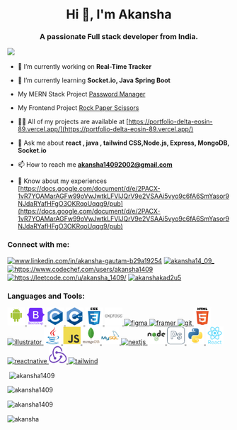 <h1 align="center">Hi 👋, I'm Akansha</h1>
<h3 align="center">A passionate Full stack developer from India.</h3>
<img align="right" alt="" src="https://github.com/user-attachments/assets/223bc07a-5f16-4d8a-87e8-1d9caba3cb5f" style="width:300px">

<p align="left"> <img src="![image](https://github.com/user-attachments/assets/20354bce-0a30-4e50-bf2f-a0d3e6293512)
" /> </p>

- 🔭 I’m currently working on **Real-Time Tracker**

- 🌱 I’m currently learning **Socket.io, Java Spring Boot**

- My MERN Stack Project [Password Manager](https://pass-mongo.vercel.app/)

- My Frontend Project [Rock Paper Scissors](https://rock-paper-scissor-two-xi.vercel.app/)

- 👨‍💻 All of my projects are available at [https://portfolio-delta-eosin-89.vercel.app/](https://portfolio-delta-eosin-89.vercel.app/)

- 💬 Ask me about **react , java , tailwind CSS,Node.js, Express, MongoDB, Socket.io**

- 📫 How to reach me **akansha14092002@gmail.com**

- 📄 Know about my experiences [https://docs.google.com/document/d/e/2PACX-1vR7YOAMarAGFw99oVwJwtkLFVlJQrV9e2VSAAi5vyo9c6fA6SmYasor9NJdaRYafHFgO3OKRqoUqqg9/pub](https://docs.google.com/document/d/e/2PACX-1vR7YOAMarAGFw99oVwJwtkLFVlJQrV9e2VSAAi5vyo9c6fA6SmYasor9NJdaRYafHFgO3OKRqoUqqg9/pub)

<h3 align="left">Connect with me:</h3>
<p align="left">
<a href="https://linkedin.com/in/www.linkedin.com/in/akansha-gautam-b29a19254" target="blank"><img align="center" src="https://raw.githubusercontent.com/rahuldkjain/github-profile-readme-generator/master/src/images/icons/Social/linked-in-alt.svg" alt="www.linkedin.com/in/akansha-gautam-b29a19254" height="30" width="40" /></a>
<a href="https://instagram.com/akansha14_09_" target="blank"><img align="center" src="https://raw.githubusercontent.com/rahuldkjain/github-profile-readme-generator/master/src/images/icons/Social/instagram.svg" alt="akansha14_09_" height="30" width="40" /></a>
<a href="https://www.codechef.com/users/https://www.codechef.com/users/akansha1409" target="blank"><img align="center" src="https://cdn.jsdelivr.net/npm/simple-icons@3.1.0/icons/codechef.svg" alt="https://www.codechef.com/users/akansha1409" height="30" width="40" /></a>
<a href="https://www.leetcode.com/https://leetcode.com/u/akansha_1409/" target="blank"><img align="center" src="https://raw.githubusercontent.com/rahuldkjain/github-profile-readme-generator/master/src/images/icons/Social/leet-code.svg" alt="https://leetcode.com/u/akansha_1409/" height="30" width="40" /></a>
<a href="https://auth.geeksforgeeks.org/user/akanshakad2u5" target="blank"><img align="center" src="https://raw.githubusercontent.com/rahuldkjain/github-profile-readme-generator/master/src/images/icons/Social/geeks-for-geeks.svg" alt="akanshakad2u5" height="30" width="40" /></a>
</p>

<h3 align="left">Languages and Tools:</h3>
<p align="left"> <a href="https://developer.android.com" target="_blank" rel="noreferrer"> <img src="https://raw.githubusercontent.com/devicons/devicon/master/icons/android/android-original-wordmark.svg" alt="android" width="40" height="40"/> </a> <a href="https://getbootstrap.com" target="_blank" rel="noreferrer"> <img src="https://raw.githubusercontent.com/devicons/devicon/master/icons/bootstrap/bootstrap-plain-wordmark.svg" alt="bootstrap" width="40" height="40"/> </a> <a href="https://www.cprogramming.com/" target="_blank" rel="noreferrer"> <img src="https://raw.githubusercontent.com/devicons/devicon/master/icons/c/c-original.svg" alt="c" width="40" height="40"/> </a> <a href="https://www.w3schools.com/cpp/" target="_blank" rel="noreferrer"> <img src="https://raw.githubusercontent.com/devicons/devicon/master/icons/cplusplus/cplusplus-original.svg" alt="cplusplus" width="40" height="40"/> </a> <a href="https://www.w3schools.com/css/" target="_blank" rel="noreferrer"> <img src="https://raw.githubusercontent.com/devicons/devicon/master/icons/css3/css3-original-wordmark.svg" alt="css3" width="40" height="40"/> </a> <a href="https://expressjs.com" target="_blank" rel="noreferrer"> <img src="https://raw.githubusercontent.com/devicons/devicon/master/icons/express/express-original-wordmark.svg" alt="express" width="40" height="40"/> </a> <a href="https://www.figma.com/" target="_blank" rel="noreferrer"> <img src="https://www.vectorlogo.zone/logos/figma/figma-icon.svg" alt="figma" width="40" height="40"/> </a> <a href="https://www.framer.com/" target="_blank" rel="noreferrer"> <img src="https://www.vectorlogo.zone/logos/framer/framer-icon.svg" alt="framer" width="40" height="40"/> </a> <a href="https://git-scm.com/" target="_blank" rel="noreferrer"> <img src="https://www.vectorlogo.zone/logos/git-scm/git-scm-icon.svg" alt="git" width="40" height="40"/> </a> <a href="https://www.w3.org/html/" target="_blank" rel="noreferrer"> <img src="https://raw.githubusercontent.com/devicons/devicon/master/icons/html5/html5-original-wordmark.svg" alt="html5" width="40" height="40"/> </a> <a href="https://www.adobe.com/in/products/illustrator.html" target="_blank" rel="noreferrer"> <img src="https://www.vectorlogo.zone/logos/adobe_illustrator/adobe_illustrator-icon.svg" alt="illustrator" width="40" height="40"/> </a> <a href="https://www.java.com" target="_blank" rel="noreferrer"> <img src="https://raw.githubusercontent.com/devicons/devicon/master/icons/java/java-original.svg" alt="java" width="40" height="40"/> </a> <a href="https://developer.mozilla.org/en-US/docs/Web/JavaScript" target="_blank" rel="noreferrer"> <img src="https://raw.githubusercontent.com/devicons/devicon/master/icons/javascript/javascript-original.svg" alt="javascript" width="40" height="40"/> </a> <a href="https://www.mongodb.com/" target="_blank" rel="noreferrer"> <img src="https://raw.githubusercontent.com/devicons/devicon/master/icons/mongodb/mongodb-original-wordmark.svg" alt="mongodb" width="40" height="40"/> </a> <a href="https://www.mysql.com/" target="_blank" rel="noreferrer"> <img src="https://raw.githubusercontent.com/devicons/devicon/master/icons/mysql/mysql-original-wordmark.svg" alt="mysql" width="40" height="40"/> </a> <a href="https://nextjs.org/" target="_blank" rel="noreferrer"> <img src="https://cdn.worldvectorlogo.com/logos/nextjs-2.svg" alt="nextjs" width="40" height="40"/> </a> <a href="https://nodejs.org" target="_blank" rel="noreferrer"> <img src="https://raw.githubusercontent.com/devicons/devicon/master/icons/nodejs/nodejs-original-wordmark.svg" alt="nodejs" width="40" height="40"/> </a> <a href="https://www.photoshop.com/en" target="_blank" rel="noreferrer"> <img src="https://raw.githubusercontent.com/devicons/devicon/master/icons/photoshop/photoshop-line.svg" alt="photoshop" width="40" height="40"/> </a> <a href="https://www.python.org" target="_blank" rel="noreferrer"> <img src="https://raw.githubusercontent.com/devicons/devicon/master/icons/python/python-original.svg" alt="python" width="40" height="40"/> </a> <a href="https://reactjs.org/" target="_blank" rel="noreferrer"> <img src="https://raw.githubusercontent.com/devicons/devicon/master/icons/react/react-original-wordmark.svg" alt="react" width="40" height="40"/> </a> <a href="https://reactnative.dev/" target="_blank" rel="noreferrer"> <img src="https://reactnative.dev/img/header_logo.svg" alt="reactnative" width="40" height="40"/> </a> <a href="https://redux.js.org" target="_blank" rel="noreferrer"> <img src="https://raw.githubusercontent.com/devicons/devicon/master/icons/redux/redux-original.svg" alt="redux" width="40" height="40"/> </a> <a href="https://tailwindcss.com/" target="_blank" rel="noreferrer"> <img src="https://www.vectorlogo.zone/logos/tailwindcss/tailwindcss-icon.svg" alt="tailwind" width="40" height="40"/> </a> </p>

<p>&nbsp;<img align="center" src="https://github-readme-stats.vercel.app/api?username=akansha1409&show_icons=true&locale=en" alt="akansha1409" /></p>
<p align="center" >




<p><img align="center" src="https://github-readme-streak-stats.herokuapp.com/?user=akansha1409&" alt="akansha1409" /></p>
  <img align="center"  src="https://github-readme-stats.vercel.app/api/top-langs?username=akansha1409&show_icons=true&locale=en&layout=compact"  alt="akansha1409"/>
</p>
<p><img align="center" src="https://leetcode.card.workers.dev/akansha_1409?theme=dark&font=source_code_pro&extension=null"  alt="akansha"  /></p>
